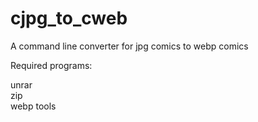# cjpg_to_cweb
A command line converter for jpg comics to webp comics

Required programs:

unrar  
zip  
webp tools  
